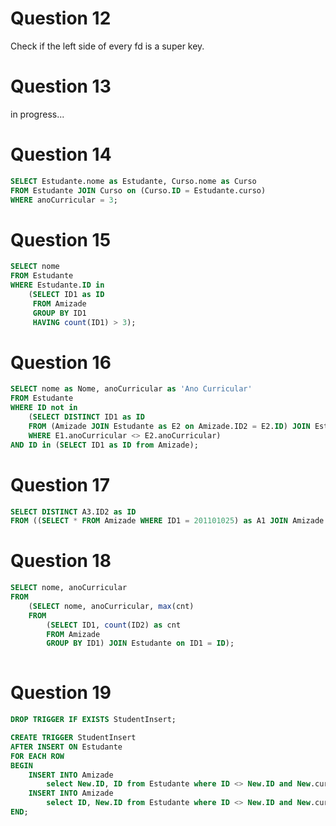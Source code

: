 
# Question 12

Check if the left side of every fd is a super key.

# Question 13

in progress...

# Question 14

```sql
SELECT Estudante.nome as Estudante, Curso.nome as Curso
FROM Estudante JOIN Curso on (Curso.ID = Estudante.curso)
WHERE anoCurricular = 3;
```

# Question 15

```sql
SELECT nome
FROM Estudante
WHERE Estudante.ID in 
    (SELECT ID1 as ID 
     FROM Amizade
     GROUP BY ID1
     HAVING count(ID1) > 3);
```

# Question 16

```sql
SELECT nome as Nome, anoCurricular as 'Ano Curricular'
FROM Estudante
WHERE ID not in 
    (SELECT DISTINCT ID1 as ID
    FROM (Amizade JOIN Estudante as E2 on Amizade.ID2 = E2.ID) JOIN Estudante as E1 on Amizade.ID1 = E1.ID
    WHERE E1.anoCurricular <> E2.anoCurricular) 
AND ID in (SELECT ID1 as ID from Amizade);
```

# Question 17

```sql
SELECT DISTINCT A3.ID2 as ID
FROM ((SELECT * FROM Amizade WHERE ID1 = 201101025) as A1 JOIN Amizade as A2 ON A1.ID2 = A2.ID1) JOIN Amizade as A3 ON A2.ID2 = A3.ID1; -- More efficient than using WHERE ID1 = 201101025
```

# Question 18

```sql
SELECT nome, anoCurricular
FROM 
    (SELECT nome, anoCurricular, max(cnt)
    FROM
        (SELECT ID1, count(ID2) as cnt
        FROM Amizade
        GROUP BY ID1) JOIN Estudante on ID1 = ID);
        
```

# Question 19

```sql
DROP TRIGGER IF EXISTS StudentInsert;

CREATE TRIGGER StudentInsert
AFTER INSERT ON Estudante
FOR EACH ROW
BEGIN
    INSERT INTO Amizade 
        select New.ID, ID from Estudante where ID <> New.ID and New.curso = curso;
    INSERT INTO Amizade 
        select ID, New.ID from Estudante where ID <> New.ID and New.curso = curso;
END;
```
